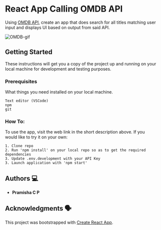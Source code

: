 # React App Calling OMDB API

Using  [OMDB API](http://www.omdbapi.com), create an app that does search for all titles matching user input and displays UI based on output from said API.

![OMDB-gif](./src/assets/images/moviefinder.gif)

## Getting Started 

These instructions will get you a copy of the project up and running on your local machine for development and testing purposes.

### Prerequisites

What things you need installed on your local machine.

```
Text editor (VSCode)
npm
git
```

### How To:

To use the app, visit the web link in the short description above. If you would like to try it on your own:

```
1. Clone repo
2. Run 'npm install' on your local repo so as to get the required dependencies
3. Update .env.development with your API Key
3. Launch application with 'npm start'
```

## Authors 💻

- **Pramisha C P** 

## Acknowledgments 🗣️

This project was bootstrapped with [Create React App](https://github.com/facebook/create-react-app).